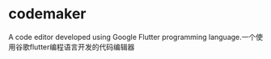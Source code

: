 # codemaker
A code editor developed using Google Flutter programming language.一个使用谷歌flutter编程语言开发的代码编辑器
